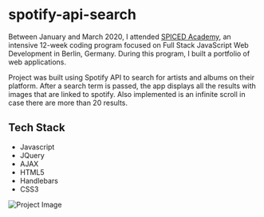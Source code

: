 # spotify-api-search
Between January and March 2020, I attended <a href="http://www.spiced-academy.com/" target="_blank">SPICED Academy</a>, an intensive 12-week coding program focused on Full Stack JavaScript Web Development in Berlin, Germany. During this program, I built a portfolio of web applications.

Project was built using Spotify API to search for artists and albums on their platform.  After a search term is passed, the app displays all the results with images that are linked to spotify.  Also implemented is an infinite scroll in case there are more than 20 results.  

## Tech Stack
 * Javascript
 * JQuery
 * AJAX
 * HTML5
 * Handlebars
 * CSS3

![Project Image](https://github.com/imadarai/spotify-api-search/blob/master/Spotify%20Search.gif?raw=true)
